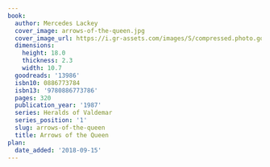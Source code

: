 ```yaml
---
book:
  author: Mercedes Lackey
  cover_image: arrows-of-the-queen.jpg
  cover_image_url: https://i.gr-assets.com/images/S/compressed.photo.goodreads.com/books/1296358547l/13986._SY160_.jpg
  dimensions:
    height: 18.0
    thickness: 2.3
    width: 10.7
  goodreads: '13986'
  isbn10: 0886773784
  isbn13: '9780886773786'
  pages: 320
  publication_year: '1987'
  series: Heralds of Valdemar
  series_position: '1'
  slug: arrows-of-the-queen
  title: Arrows of the Queen
plan:
  date_added: '2018-09-15'
---
```

